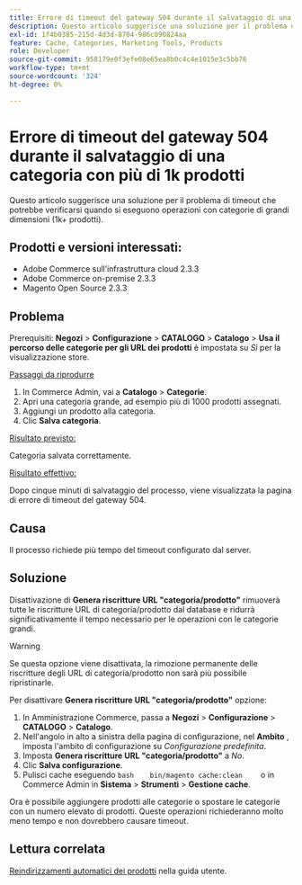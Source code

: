 ```yaml
---
title: Errore di timeout del gateway 504 durante il salvataggio di una categoria con più di 1k prodotti
description: Questo articolo suggerisce una soluzione per il problema di timeout che potrebbe verificarsi quando si eseguono operazioni con categorie di grandi dimensioni (1k+ prodotti).
exl-id: 1f4b0385-215d-4d3d-8704-986c090824aa
feature: Cache, Categories, Marketing Tools, Products
role: Developer
source-git-commit: 958179e0f3efe08e65ea8b0c4c4e1015e3c5bb76
workflow-type: tm+mt
source-wordcount: '324'
ht-degree: 0%

---
```


# Errore di timeout del gateway 504 durante il salvataggio di una categoria con più di 1k prodotti

Questo articolo suggerisce una soluzione per il problema di timeout che potrebbe verificarsi quando si eseguono operazioni con categorie di grandi dimensioni (1k+ prodotti).

## Prodotti e versioni interessati:

* Adobe Commerce sull’infrastruttura cloud 2.3.3
* Adobe Commerce on-premise 2.3.3
* Magento Open Source 2.3.3

## Problema

Prerequisiti: **Negozi** > **Configurazione** > **CATALOGO** > **Catalogo** > **Usa il percorso delle categorie per gli URL dei prodotti** è impostata su *Sì* per la visualizzazione store.

<u>Passaggi da riprodurre</u>

1. In Commerce Admin, vai a **Catalogo** > **Categorie**.
1. Apri una categoria grande, ad esempio più di 1000 prodotti assegnati.
1. Aggiungi un prodotto alla categoria.
1. Clic **Salva categoria**.

<u>Risultato previsto:</u>

Categoria salvata correttamente.

<u>Risultato effettivo:</u>

Dopo cinque minuti di salvataggio del processo, viene visualizzata la pagina di errore di timeout del gateway 504.

## Causa

Il processo richiede più tempo del timeout configurato dal server.

## Soluzione

Disattivazione di **Genera riscritture URL &quot;categoria/prodotto&quot;** rimuoverà tutte le riscritture URL di categoria/prodotto dal database e ridurrà significativamente il tempo necessario per le operazioni con le categorie grandi.

>[!WARNING]
>
>Se questa opzione viene disattivata, la rimozione permanente delle riscritture degli URL di categoria/prodotto non sarà più possibile ripristinarle.

Per disattivare **Genera riscritture URL &quot;categoria/prodotto&quot;** opzione:

1. In Amministrazione Commerce, passa a **Negozi** > **Configurazione** > **CATALOGO** > **Catalogo**.
1. Nell&#39;angolo in alto a sinistra della pagina di configurazione, nel **Ambito** , imposta l&#39;ambito di configurazione su *Configurazione predefinita*.
1. Imposta **Genera riscritture URL &quot;categoria/prodotto&quot;** a *No*.
1. Clic **Salva configurazione**.
1. Pulisci cache eseguendo    ```bash    bin/magento cache:clean    ```    o in Commerce Admin in **Sistema** > **Strumenti** > **Gestione cache**.

Ora è possibile aggiungere prodotti alle categorie o spostare le categorie con un numero elevato di prodotti. Queste operazioni richiederanno molto meno tempo e non dovrebbero causare timeout.

## Lettura correlata

[Reindirizzamenti automatici dei prodotti](https://docs.magento.com/user-guide/v2.3/marketing/url-redirect-product-automatic.html) nella guida utente.
